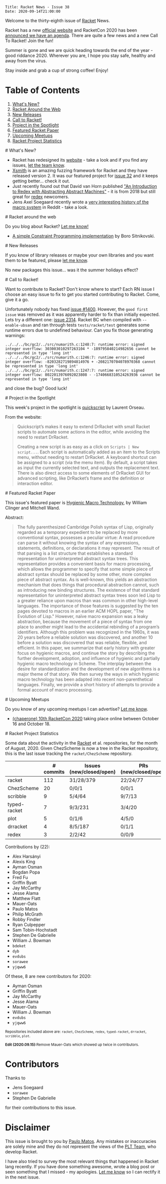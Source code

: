     Title: Racket News - Issue 38
    Date: 2020-09-14T21:00:00

Welcome to the thirty-eighth issue of [Racket](https://www.racket-lang.org) News. 

Racket has a new [official website](https://www.racket-lang.org) and RacketCon 2020 has been [announced we have an agenda](https://con.racket-lang.org). There are quite a few news and a new Call To Racket! Join the fun! 

Summer is gone and we are quick heading towards the end of the year - good riddance 2020. Wherever you are, I hope you stay safe, healthy and away from the virus.

Stay inside and grab a cup of strong coffee!
Enjoy!

# Table of Contents

1. [What's New?](#whatsnew)
2. [Racket Around the Web](#aroundtheweb)
3. [New Releases](#newreleases)
4. [Call to Racket!](#calltoracket)
5. [Project in the Spotlight](#spotlight)
6. [Featured Racket Paper](#featuredpaper)
7. [Upcoming Meetups](#meetups)
8. [Racket Project Statistics](#stats)

<div id='whatsnew'/>
# What's New?

* Racket has redesigned its [website](https://www.racket-lang.org/) - take a look and if you find any issues, [let the team know](https://github.com/racket/racket-lang-org).
* [Xsmith](http://www.flux.utah.edu/project/xsmith) is an amazing fuzzing framework for Racket and they have released version 2. It was our featured project for [issue 32](https://racket-news.com/2020/06/racket-news-issue-32.html#spotlight) and it keeps getting better... check it out.
* Just recently found out that David van Horn published ["An Introduction to Redex with Abstracting Abstract Machines"](https://dvanhorn.github.io/redex-aam-tutorial/) - it is from 2018 but still great for [redex](https://docs.racket-lang.org/redex/The_Redex_Reference.html?q=redex) newcomers.
* Jens Axel Soegaard recently wrote a [very interesting history of the macro system](https://www.reddit.com/r/Racket/comments/ie8rlf/when_creating_macros_is_syntaxparse_preferred_to/g2gpjw8?utm_source=share&utm_medium=web2x&context=3) in Reddit - take a look.

<div id='aroundtheweb'/>
# Racket around the web

Do you blog about Racket? [Let me know!](mailto:pmatos@linki.tools)

* [A simple Constraint Programming implementation](https://bor0.wordpress.com/2020/08/22/a-simple-constraint-programming-implementation/) by Boro Sitnikovski.

<div id='newreleases'/>
# New Releases

If you know of library releases or maybe your own libraries and you want them to be featured, please [let me know](mailto:pmatos@linki.tools).

No new packages this issue... was it the summer holidays effect?

<div id='calltoracket'/>
# Call to Racket!

Want to contribute to Racket? Don't know where to start? Each RN issue I choose an easy issue to fix to get you started contributing to Racket. Come, give it a go.

Unfortunately nobody has fixed [issue #1400](https://github.com/racket/racket/issues/1400). However, the `good first issue` was removed as it was apparently harder to fix than initially expected. Lets try a different one: [issue 2314](https://github.com/racket/racket/issues/2314). Racket BC when compiled with `--enable-ubsan` and ran through tests `tests/racket/test` generates some runtime errors due to undefined behaviour. Can you fix those generating warnings:

```
../../../bc/gc2/../src/numarith.c:1248:7: runtime error: signed integer overflow: 303003010297263104 * -189795840214982656 cannot be represented in type 'long int'
../../../bc/gc2/../src/numarith.c:1246:7: runtime error: signed integer overflow: -8203282719894814976 + -2082170704078970368 cannot be represented in type 'long int'
../../../bc/gc2/../src/numarith.c:1247:7: runtime error: signed integer overflow: 8022013976092023808 - -1740668310524263936 cannot be represented in type 'long int'
```

and close the bug? Good luck!

<div id='spotlight'/>
# Project in the Spotlight

This week's project in the spotlight is [quickscript](https://pkgs.racket-lang.org/package/quickscript) by Laurent Orseau.

From the website:

> Quickscript’s makes it easy to extend DrRacket with small Racket scripts to automate some actions in the editor, while avoiding the need to restart DrRacket.
>
> Creating a new script is as easy as a click on `Scripts | New script...`. Each script is automatically added as an item to the Scripts menu, without needing to restart DrRacket. A keyboard shortcut can be assigned to a script (via the menu item). By default, a script takes as input the currently selected text, and outputs the replacement text. There is also direct access to some elements of DrRacket GUI for advanced scripting, like DrRacket’s frame and the definition or interaction editor.

<div id='featuredpaper'/>
# Featured Racket Paper

This issue's featured paper is [Hygienic Macro Technology](https://drive.google.com/file/d/1sLhAbr5BgWEGP98Mpy63Wb6a0VlEeMbl/view?usp=sharing), by William Clinger and Mitchell Wand.

Abstract:

> The fully parenthesized Cambridge Polish syntax of Lisp, originally regarded as a temporary expedient to be replaced by more conventional syntax, possesses a peculiar virtue: A read procedure can parse it without knowing the syntax of any expressions, statements, definitions, or declarations it may represent. The result of that parsing is a list structure that establishes a standard representation for uninterpreted abstract syntax trees.
> This representation provides a convenient basis for macro processing, which allows the programmer to specify that some simple piece of abstract syntax should be replaced by some other, more complex piece of abstract syntax. As is well-known, this yields an abstraction mechanism that does things that procedural abstraction cannot, such as introducing new binding structures.
> The existence of that standard representation for uninterpreted abstract syntax trees soon led Lisp to a greater reliance upon macros than was common in other high-level languages. The importance of those features is suggested by the ten pages devoted to macros in an earlier ACM HOPL paper, "The Evolution of Lisp."
> However, naïve macro expansion was a leaky abstraction, because the movement of a piece of syntax from one place to another might lead to the accidental rebinding of a program’s identifiers. Although this problem was recognized in the 1960s, it was 20 years before a reliable solution was discovered, and another 10 before a solution was discovered that was reliable, flexible, and efficient.
> In this paper, we summarize that early history with greater focus on hygienic macros, and continue the story by describing the further development, adoption, and influence of hygienic and partially hygienic macro technology in Scheme. The interplay between the desire for standardization and the development of new algorithms is a major theme of that story. 
> We then survey the ways in which hygienic macro technology has been adapted into recent non-parenthetical languages. Finally, we provide a short history of attempts to provide a formal account of macro processing.

<div id='meetups'/>
# Upcoming Meetups

Do you know of any upcoming meetups I can advertise? [Let me know](mailto:pmatos@linki.tools).

* [(chaperone) 10th RacketCon 2020](https://con.racket-lang.org/) taking place online between October 16 and October 18.

<div id='stats'/>
# Racket Project Statistics

Some data about the activity in the [Racket](https://github.com/racket) et al. repositories, for the month of August, 2020.
Given ChezScheme is now a tree in the Racket repository, this is the last issue tracking the `racket/ChezScheme` repository.

<!-- Repo racket -->
<!-- # Commits: 112 -->
<!-- Issues: 31/28/379 -->
<!-- PRs: 22/24/77 -->

<!-- Repo ChezScheme -->
<!-- # Commits: 20 -->
<!-- Issues: 0/0/1 -->
<!-- PRs: 0/0/1 -->

<!-- Repo scribble -->
<!-- # Commits: 9 -->
<!-- Issues: 5/4/64 -->
<!-- PRs: 9/7/13 -->

<!-- Repo typed-racket -->
<!-- # Commits: 7 -->
<!-- Issues: 9/3/231 -->
<!-- PRs: 3/4/20 -->

<!-- Repo plot -->
<!-- # Commits: 7 -->
<!-- Issues: 0/1/6 -->
<!-- PRs: 4/5/0 -->

<!-- Repo drracket -->
<!-- # Commits: 4 -->
<!-- Issues: 8/5/187 -->
<!-- PRs: 0/1/1 -->

<!-- Repo redex -->
<!-- # Commits: 3 -->
<!-- Issues: 2/2/42 -->
<!-- PRs: 0/0/9 -->

<div class="table-wrapper">
<table class="fl-table">
<thead>
<tr><th></th><th># commits</th><th>Issues (new/closed/open)</th><th>PRs (new/closed/open)</th></tr>
</thead>
<tr><td>racket</td><td>112</td>          <td>31/28/379</td>        <td>22/24/77</td></tr>
<tr><td>ChezScheme</td><td>20</td>       <td>0/0/1</td>            <td>0/0/1</td></tr>
<tr><td>scribble</td><td>9</td>          <td>5/4/64</td>           <td>9/7/13</td></tr>
<tr><td>typed-racket</td><td>7</td>      <td>9/3/231</td>          <td>3/4/20</td></tr>
<tr><td>plot</td><td>5</td>              <td>0/1/6</td>            <td>4/5/0</td></tr>
<tr><td>drracket</td><td>4</td>          <td>8/5/187</td>          <td>0/1/1</td></tr>
<tr><td>redex</td><td>3</td>             <td>2/2/42</td>           <td>0/0/9</td></tr>
</table>
</div>

Contributions by (22):

* Alex Harsányi
* Alexis King
* Ayman Osman
* Bogdan Popa
* Fred Fu
* Griffin Byatt
* Jay McCarthy
* Jesse Alama
* Matthew Flatt
* Mauer-Oats
* Paulo Matos
* Philip McGrath
* Robby Findler
* Ryan Culpepper
* Sam Tobin-Hochstadt
* Stephen De Gabrielle
* William J. Bowman
* `bdeket`
* `dyb`
* `evdubs`
* `sorawee`
* `yjqww6`

Of these, 8 are new contributors for 2020:

* Ayman Osman
* Griffin Byatt
* Jay McCarthy
* Jesse Alama
* Mauer-Oats
* William J. Bowman
* `evdubs`
* `yjqww6`

<small>Repositories included above are: `racket`, `ChezScheme`, `redex`, `typed-racket`, `drracket`, `scribble`, `plot`.</small>

<small><strong>Edit (2020.09.15):</strong>Remove Mauer-Oats which showed up twice in contributors.</small>

# Contributors

Thanks to

* Jens Soegaard
* `sorawee`
* Stephen De Gabrielle

for their contributions to this issue.

# Disclaimer

This issue is brought to you by [Paulo Matos](mailto:pmatos@linki.tools). Any mistakes or inaccuracies are solely mine and
they do not represent the views of the [PLT Team](http://www.racket-lang.org/team.html), who develop Racket.

I have also tried to survey the most relevant things that happened in Racket lang recently. If you have done something awesome, wrote a blog post or seen something that I missed - my apologies. [Let me know](mailto:pmatos@linki.tools) so I can rectify it in the next issue.
